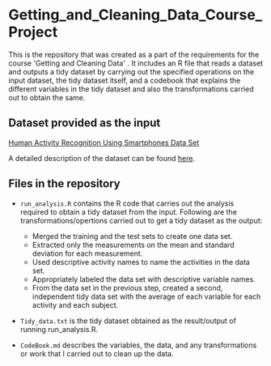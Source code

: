 # Getting_and_Cleaning_Data_Course_Project #

This is the repository that was created as a part of the requirements for the course 'Getting and Cleaning Data' . It includes an R file that reads a dataset and outputs a tidy dataset by carrying out the specified operations on the input dataset, the tidy dataset itself, and a codebook that explains the different variables in the tidy dataset and also the transformations carried out to obtain the same.

## Dataset provided as the input ##

[Human Activity Recognition Using Smartphones Data Set](https://d396qusza40orc.cloudfront.net/getdata%2Fprojectfiles%2FUCI%20HAR%20Dataset.zip "https://d396qusza40orc.cloudfront.net/getdata%2Fprojectfiles%2FUCI%20HAR%20Dataset.zip")

A detailed description of the dataset can be found [here](http://archive.ics.uci.edu/ml/datasets/Human+Activity+Recognition+Using+Smartphones "http://archive.ics.uci.edu/ml/datasets/Human+Activity+Recognition+Using+Smartphones"). 

## Files in the repository ##

* `run_analysis.R` contains the R code that carries out the analysis required to obtain a tidy dataset from the input. Following are the transformations/opertions carried out to get a tidy dataset as the output:  
  * Merged the training and the test sets to create one data set.
  * Extracted only the measurements on the mean and standard deviation for each measurement.
  * Used descriptive activity names to name the activities in the data set.
  * Appropriately labeled the data set with descriptive variable names.
  * From the data set in the previous step, created a second, independent tidy data set with the average of each variable for each activity and each subject.

* `Tidy_data.txt` is the tidy dataset obtained as the result/output of running run_analysis.R. 

* `CodeBook.md` describes the variables, the data, and any transformations or work that I carried out to clean up the data.

